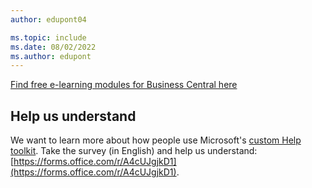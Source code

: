 ```yaml
---
author: edupont04

ms.topic: include
ms.date: 08/02/2022
ms.author: edupont
---
```

[Find free e-learning modules for Business Central here](/training/dynamics365/business-central)

## Help us understand

We want to learn more about how people use Microsoft's [custom Help toolkit](https://github.com/microsoft/dynamics365smb-custom-help). Take the survey (in English) and help us understand: [https://forms.office.com/r/A4cUJgjkD1](https://forms.office.com/r/A4cUJgjkD1).  
